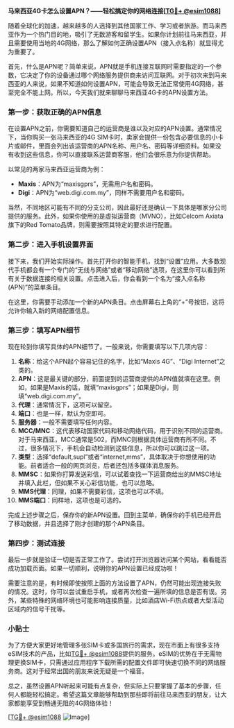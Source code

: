 **马来西亚4G卡怎么设置APN？——轻松搞定你的网络连接[[TG💪+ @esim1088](https://t.me/s/esim1088)]**

随着全球化的加速，越来越多的人选择到其他国家工作、学习或者旅游。而马来西亚作为一个热门目的地，吸引了无数游客和留学生。如果你计划前往马来西亚，并且需要使用当地的4G网络，那么了解如何正确设置APN（接入点名称）就显得尤为重要了。

首先，什么是APN呢？简单来说，APN就是手机连接互联网时需要指定的一个参数，它决定了你的设备通过哪个网络服务提供商来访问互联网。对于初次来到马来西亚的人来说，如果不知道如何设置APN，可能会导致无法正常使用4G网络，甚至完全不能上网。所以，今天我们就来聊聊马来西亚4G卡的APN设置方法。

### 第一步：获取正确的APN信息

在设置APN之前，你需要知道自己的运营商是谁以及对应的APN设置。通常情况下，当你购买一张马来西亚的4G SIM卡时，卖家会提供一份包含必要信息的小卡片或邮件，里面会列出该运营商的APN名称、用户名、密码等详细资料。如果没有收到这些信息，你可以直接联系运营商客服，他们会很乐意为你提供帮助。

以常见的两家马来西亚运营商为例：
- **Maxis**：APN为“maxisgprs”，无需用户名和密码。
- **Digi**：APN为“web.digi.com.my”，同样不需要用户名和密码。

当然，不同地区可能有不同的分支公司，因此最好还是确认一下具体是哪家分公司提供的服务。此外，如果你使用的是虚拟运营商（MVNO），比如Celcom Axiata旗下的Red Tomato品牌，则需要按照其特定的要求进行配置。

### 第二步：进入手机设置界面

接下来，我们开始实际操作。首先打开你的智能手机，找到“设置”应用。大多数现代手机都会有一个专门的“无线与网络”或者“移动网络”选项，在这里你可以看到所有关于数据连接的相关设置。点击进入后，你会看到一个名为“接入点名称(APN)”的菜单条目。

在这里，你需要手动添加一个新的APN条目。点击屏幕右上角的“+”号按钮，这将允许你输入新的网络配置信息。

### 第三步：填写APN细节

现在轮到你填写具体的APN细节了。一般来说，你需要填写以下几项内容：

1. **名称**：给这个APN起个容易记住的名字，比如“Maxis 4G”、“Digi Internet”之类的。
2. **APN**：这是最关键的部分，前面提到的运营商提供的APN值就填在这里。例如，如果是Maxis的话，就填“maxisgprs”；如果是Digi，则填“web.digi.com.my”。
3. **代理**：通常情况下，这项可以留空。
4. **端口**：也是一样，默认为空即可。
5. **服务器**：一般不需要填写任何内容。
6. **MCC/MNC**：这代表移动国家代码和移动网络代码，用于识别不同的运营商。对于马来西亚，MCC通常是502，而MNC则根据具体运营商有所不同。不过，很多情况下，手机会自动检测到这些信息，所以你可以跳过这一项。
7. **类型**：选择“default,supl”或者“internet,mms”，具体取决于你想使用的功能。前者适合一般的网页浏览，后者还包括多媒体消息服务。
8. **MMSC**：如果你打算发送彩信，可以试着查找一下运营商给出的MMSC地址并填入此栏，但如果不关心彩信功能，也可以忽略。
9. **MMS代理**：同理，如果不需要彩信，这项也可以不填。
10. **MMS端口**：同样地，这项也是可选的。

完成上述步骤之后，保存你的新APN设置。回到主菜单，确保你的手机已经开启了移动数据，并且选择了刚才创建的那个APN条目。

### 第四步：测试连接

最后一步就是验证一切是否正常工作了。尝试打开浏览器访问某个网站，看看能否成功加载页面。如果一切顺利，说明你的APN设置已经成功啦！

需要注意的是，有时候即使按照上面的方法设置了APN，仍然可能出现连接失败的情况。这时，你可以尝试重启手机，或者再次检查一遍所填的信息是否有误。另外，某些特殊的网络环境也可能影响连接质量，比如酒店Wi-Fi热点或者大型活动区域内的信号干扰等。

### 小贴士

为了方便大家更好地管理多张SIM卡或多国旅行的需求，现在市面上有很多支持eSIM技术的产品，比如[TG💪+ @esim1088](https://t.me/s/esim1088)提供的服务。eSIM的优势在于无需物理更换SIM卡，只需通过应用程序下载所需的配置文件即可快速切换不同的网络服务商。这对于经常出国的朋友来说无疑是一个福音。

总之，虽然设置APN听起来可能有点复杂，但实际上只要掌握了基本的步骤，任何人都能轻松搞定。希望这篇文章能够帮助到那些即将前往马来西亚的朋友，让大家都能享受到畅通无阻的4G网络体验！

[[TG💪+ @esim1088](https://t.me/s/esim1088) ![Image](https://i.postimg.cc/4NQfJmqS/Snipaste-2025-05-13-00-14-12.png)]